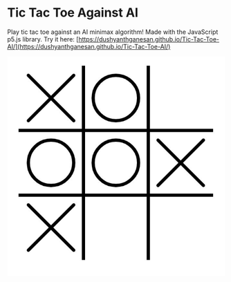 # Tic Tac Toe Against AI
Play tic tac toe against an AI minimax algorithm! Made with the JavaScript p5.js library.
Try it here: [https://dushyanthganesan.github.io/Tic-Tac-Toe-AI/](https://dushyanthganesan.github.io/Tic-Tac-Toe-AI/)

![](https://github.com/dushyanthganesan/Tic-Tac-Toe-AI/blob/master/TTT_AI.JPG)

